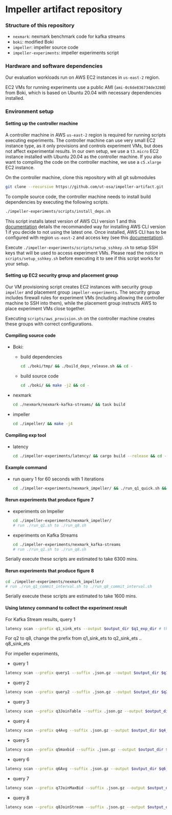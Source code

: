# Impeller artifact repository

### Structure of this repository ###
* `nexmark`: nexmark benchmark code for kafka streams
* `boki`: modified Boki
* `impeller`: impeller source code
* `impeller-experiments`: impeller experiments script

### Hardware and software dependencies ###

Our evaluation workloads run on AWS EC2 instances in `us-east-2` region.

EC2 VMs for running experiments use a public AMI (`ami-0c6de836734de3280`) from Boki,
which is based on Ubuntu 20.04 with necessary dependencies installed.

### Environment setup ###

#### Setting up the controller machine ####

A controller machine in AWS `us-east-2` region is required for running scripts executing experiments.
The controller machine can use very small EC2 instance type, as it only provisions and controls experiment VMs,
but does not affect experimental results.
In our own setup, we use a `t3.micro` EC2 instance installed with Ubuntu 20.04 as the controller machine. If you also
want to compiling the code on the controller machine, we use a `c5.xlarge` EC2 instance.

On the controller machine, clone this repository with all git submodules
```bash
git clone --recursive https://github.com/ut-osa/impeller-artifact.git
```

To compile source code, the controller machine needs to install build dependencies by executing the following scripts. 
```bash
./impeller-experiments/scripts/install_deps.sh
```
This script installs latest version of AWS CLI version 1
and this [documentation](https://docs.aws.amazon.com/cli/latest/userguide/install-linux.html)
details the recommanded way for installing AWS CLI version 1 if you decide to not using the latest one.
Once installed, AWS CLI has to be configured with region `us-east-2` and access key
(see this [documentation](https://docs.aws.amazon.com/cli/latest/userguide/cli-configure-quickstart.html)).

Execute `./impeller-experiments/scripts/setup_sshkey.sh` to setup SSH keys that will be used to access experiment VMs.
Please read the notice in `scripts/setup_sshkey.sh` before executing it to see if this script works for your setup.

#### Setting up EC2 security group and placement group ####

Our VM provisioning script creates EC2 instances with security group `impeller` and placement group `impeller-experiments`.
The security group includes firewall rules for experiment VMs (including allowing the controller machine to SSH into them),
while the placement group instructs AWS to place experiment VMs close together.

Executing `scripts/aws_provision.sh` on the controller machine creates these groups with correct configurations.

#### Compiling source code
- Boki: 
  - build dependencies
    ```bash
    cd ./boki/tmp/ && ./build_deps_release.sh && cd -
    ```
  - build source code
    ```bash
    cd ./boki/ && make -j2 && cd -
    ```

- nexmark
  ```bash
  cd ./nexmark/nexmark-kafka-streams/ && task build
  ```

- impeller
  ```bash
  cd ./impeller/ && make -j4
  ```

#### Compiling exp tool
- latency
  ```bash
  cd ./impeller-experiments/latency/ && cargo build --release && cd -
  ```

#### Example command
- run query 1 for 60 seconds with 1 iterations
  ```bash
  cd ./impeller-experiments/nexmark_impeller/ && ./run_q1_quick.sh && cd -
  ```

#### Rerun experiments that produce figure 7
- experiments on Impeller 
  ```bash
  cd ./impeller-experiments/nexmark_impeller/
  # run ./run_q1.sh to ./run_q8.sh
  ```
- experiments on Kafka Streams
  ```bash
  cd ./impeller-experiments/nexmark_kafka-streams
  # run ./run_q1.sh to ./run_q8.sh
  ```
Serially execute these scripts are estimated to take 6300 mins. 

#### Rerun experiments that produce figure 8
  ```bash
  cd ./impeller-experiments/nexmark_impeller/
  # run ./run_q1_commit_interval.sh to ./run_q8_commit_interval.sh
  ```
Serially execute these scripts are estimated to take 1600 mins. 

#### Using latency command to collect the experiment result
For Kafka Stream results, query 1
```bash
latency scan --prefix q1_sink_ets --output $output_dir $q1_exp_dir # the exp dir is the dir that contains logs
```
For q2 to q8, change the prefix from q1_sink_ets to q2_sink_ets .. q8_sink_ets

For impeller experiments,
- query 1
```bash
latency scan --prefix query1 --suffix .json.gz --output $output_dir $q1_exp_dir
```
- query 2
```bash
latency scan --prefix query2 --suffix .json.gz --output $output_dir $q2_exp_dir
```
- query 3
```bash
latency scan --prefix q3JoinTable --suffix .json.gz --output $output_dir $q3_exp_dir
```
- query 4
```bash
latency scan --prefix q4Avg --suffix .json.gz --output $output_dir $q4_exp_dir
```
- query 5
```bash
latency scan --prefix q5maxbid --suffix .json.gz --output $output_dir $q5_exp_dir
```
- query 6
```bash
latency scan --prefix q6Avg --suffix .json.gz --output $output_dir $q6_exp_dir
```
- query 7
```bash
latency scan --prefix q7JoinMaxBid --suffix .json.gz --output $output_dir $q7_exp_dir
```
- query 8
```bash
latency scan --prefix q8JoinStream --suffix .json.gz --output $output_dir $q8_exp_dir
```



